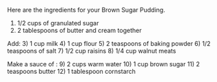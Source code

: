 Here are the ingredients for your Brown Sugar Pudding.  

1) 1/2 cups of granulated sugar
2) 2 tablespoons of butter and cream together

Add: 
3) 1 cup milk
4) 1 cup flour
5) 2 teaspoons of baking powder
6) 1/2 teaspoons of salt
7) 1/2 cup raisins
8) 1/4 cup walnut meats

Make a sauce of : 
9) 2 cups warm water
10) 1 cup brown sugar
11) 2 teaspoons butter
12) 1 tablespoon cornstarch


